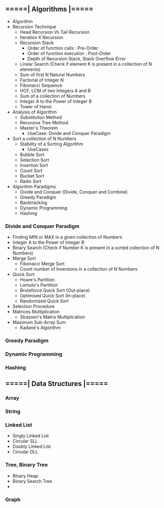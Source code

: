 ## =====| Algorithms |=====

* Algorithm
* Recursion Technique
  * Head Recursion Vs Tail Recursion
  * Iteration X Recursion
  * Recursion Stack
    * Order of function calls : Pre-Order
    * Order of function execution : Post-Order
    * Depth of Recursion Stack, Stack Overflow Error
  * Linear Search (Check if element K is present in a collection of N elements)
  * Sum of first N Natural Numbers
  * Factorial of Integer N
  * Fibonacci Sequence
  * HCF, LCM of two Integers A and B
  * Sum of a collection of Numbers
  * Integer A to the Power of Integer B
  * Tower of Hanoi
* Analysis of Algorithm
  * Substitution Method
  * Recursive Tree Method
  * Master's Theorem
    * UseCase: Divide and Conquer Paradigm
* Sort a collection of N Numbers
  * Stability of a Sorting Algorithm
    * UseCases
  * Bubble Sort
  * Selection Sort
  * Insertion Sort
  * Count Sort
  * Bucket Sort
  * Radix Sort
* Algorithm Paradigms
  * Divide and Conquer (Divide, Conquer and Combine)
  * Greedy Paradigm
  * Backtracking
  * Dynamic Programming
  * Hashing
  
### Divide and Conquer Paradigm
* Finding MIN or MAX in a given collection of Numbers
* Integer A to the Power of Integer B
* Binary Search (Check if Number K is present in a sorted collection of N Numbers)
* Merge Sort
  * Fibonacci Merge Sort
  * Count number of Inversions in a collection of N Numbers
* Quick Sort
  * Hoare's Partition
  * Lomuto's Partition
  * Bruteforce Quick Sort (Out-place)
  * Optimised Quick Sort (In-place)
  * Randomized Quick Sort
* Selection Procedure
* Matrices Multiplication
  * Strassen's Matrix Multiplication
* Maximum Sub-Array Sum
  * Kadane's Algorithm

### Greedy Paradigm

### Dynamic Programming

### Hashing

## =====| Data Structures |=====

### Array
### String
### Linked List
* Singly Linked List
* Circular SLL
* Doubly Linked List
* Circular DLL
### Tree, Binary Tree
* Binary Heap
* Binary Search Tree
* 
### Graph